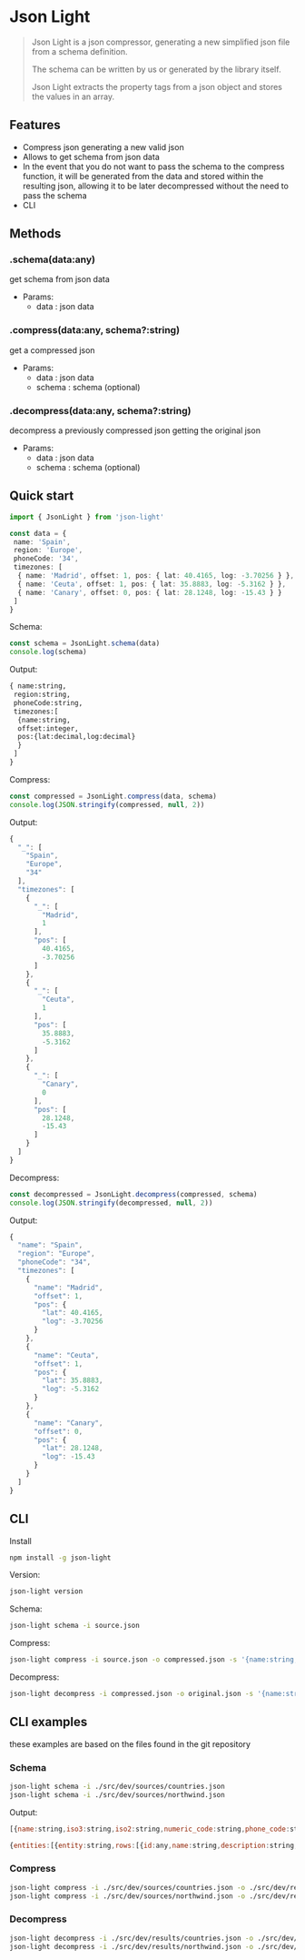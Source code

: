# Json Light

>Json Light is a json compressor, generating a new simplified json file from a schema definition.
>
>The schema can be written by us or generated by the library itself.
>
>Json Light extracts the property tags from a json object and stores the values in an array.
>

## Features

- Compress json generating a new valid json
- Allows to get schema from json data
- In the event that you do not want to pass the schema to the compress function, it will be generated from the data and stored within the resulting json, allowing it to be later decompressed without the need to pass the schema
- CLI

## Methods

### .schema(data:any)

get schema from json data

- Params:
  - data : json data

### .compress(data:any, schema?:string)

get a compressed json

- Params:
  - data : json data
  - schema : schema (optional)

### .decompress(data:any, schema?:string)

decompress a previously compressed json getting the original json

- Params:
  - data : json data
  - schema : schema (optional)

## Quick start

```typescript
import { JsonLight } from 'json-light'

const data = {
 name: 'Spain',
 region: 'Europe',
 phoneCode: '34',
 timezones: [
  { name: 'Madrid', offset: 1, pos: { lat: 40.4165, log: -3.70256 } },
  { name: 'Ceuta', offset: 1, pos: { lat: 35.8883, log: -5.3162 } },
  { name: 'Canary', offset: 0, pos: { lat: 28.1248, log: -15.43 } }
 ]
}
```

Schema:

```typescript
const schema = JsonLight.schema(data)
console.log(schema)
```

Output:

```txt
{ name:string,
 region:string,
 phoneCode:string,
 timezones:[
  {name:string,
  offset:integer,
  pos:{lat:decimal,log:decimal}
  }
 ]
}
```

Compress:

```typescript
const compressed = JsonLight.compress(data, schema)
console.log(JSON.stringify(compressed, null, 2))
```

Output:

```javascript
{
  "_": [
    "Spain",
    "Europe",
    "34"
  ],
  "timezones": [
    {
      "_": [
        "Madrid",
        1
      ],
      "pos": [
        40.4165,
        -3.70256
      ]
    },
    {
      "_": [
        "Ceuta",
        1
      ],
      "pos": [
        35.8883,
        -5.3162
      ]
    },
    {
      "_": [
        "Canary",
        0
      ],
      "pos": [
        28.1248,
        -15.43
      ]
    }
  ]
}
```

Decompress:

```typescript
const decompressed = JsonLight.decompress(compressed, schema)
console.log(JSON.stringify(decompressed, null, 2))
```

Output:

```javascript
{
  "name": "Spain",
  "region": "Europe",
  "phoneCode": "34",
  "timezones": [
    {
      "name": "Madrid",
      "offset": 1,
      "pos": {
        "lat": 40.4165,
        "log": -3.70256
      }
    },
    {
      "name": "Ceuta",
      "offset": 1,
      "pos": {
        "lat": 35.8883,
        "log": -5.3162
      }
    },
    {
      "name": "Canary",
      "offset": 0,
      "pos": {
        "lat": 28.1248,
        "log": -15.43
      }
    }
  ]
}
```

## CLI

Install

```sh
npm install -g json-light 
```

Version:

```sh
json-light version
```

Schema:

```sh
json-light schema -i source.json
```

Compress:

```sh
json-light compress -i source.json -o compressed.json -s '{name:string,region:string,phoneCode:string,timezones:[{name:string,offset:integer,pos:{lat:decimal,log:decimal}}]}' 
```

Decompress:

```sh
json-light decompress -i compressed.json -o original.json -s '{name:string,region:string,phoneCode:string,timezones:[{name:string,offset:integer,pos:{lat:decimal,log:decimal}}]}' 
```

## CLI examples

these examples are based on the files found in the git repository

### Schema

```sh
json-light schema -i ./src/dev/sources/countries.json
json-light schema -i ./src/dev/sources/northwind.json
```

Output:

```javascript
[{name:string,iso3:string,iso2:string,numeric_code:string,phone_code:string,capital:string,currency:string,currency_symbol:string,tld:string,native:string,region:string,subregion:string,timezones:[{zoneName:string,gmtOffset:integer,gmtOffsetName:string,abbreviation:string,tzName:string}],translations:{kr:string,br:string,pt:string,nl:string,hr:string,fa:string,de:string,es:string,fr:string,ja:string,it:string,cn:string},latitude:string,longitude:string,emoji:string,emojiU:string,states:[{id:integer,name:string,state_code:string,latitude:string,longitude:string,type:string}]}]

{entities:[{entity:string,rows:[{id:any,name:string,description:string,contact:string,phone:string,address:string,city:string,region:string,postalCode:string,country:string,lastName:string,firstName:string,title:string,titleOfCourtesy:string,birthDate:string,hireDate:string,reportsToId:integer,homepage:string,supplierId:integer,categoryId:integer,quantity:string,price:decimal,inStock:integer,onOrder:integer,reorderLevel:integer,discontinued:boolean,customerId:string,employeeId:integer,orderDate:string,requiredDate:string,shippedDate:string,shipViaId:integer,freight:decimal,details:[{orderId:integer,productId:integer,unitPrice:decimal,quantity:integer,discount:integer}]}]}]}
```

### Compress

```sh
json-light compress -i ./src/dev/sources/countries.json -o ./src/dev/results/countries.json
json-light compress -i ./src/dev/sources/northwind.json -o ./src/dev/results/northwind.json
```

### Decompress

```sh
json-light decompress -i ./src/dev/results/countries.json -o ./src/dev/results/countries_original.json
json-light decompress -i ./src/dev/results/northwind.json -o ./src/dev/results/northwind_original.json
```

